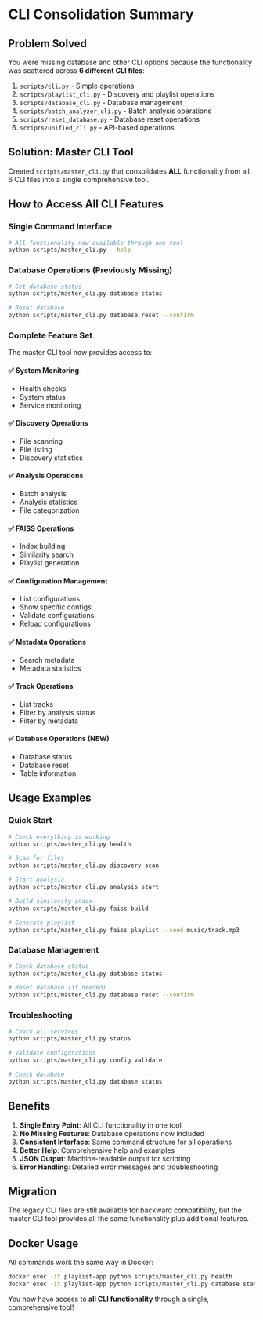 # CLI Consolidation Summary

## Problem Solved

You were missing database and other CLI options because the functionality was scattered across **6 different CLI files**:

1. `scripts/cli.py` - Simple operations
2. `scripts/playlist_cli.py` - Discovery and playlist operations  
3. `scripts/database_cli.py` - Database management
4. `scripts/batch_analyzer_cli.py` - Batch analysis operations
5. `scripts/reset_database.py` - Database reset operations
6. `scripts/unified_cli.py` - API-based operations

## Solution: Master CLI Tool

Created `scripts/master_cli.py` that consolidates **ALL** functionality from all 6 CLI files into a single comprehensive tool.

## How to Access All CLI Features

### Single Command Interface

```bash
# All functionality now available through one tool
python scripts/master_cli.py --help
```

### Database Operations (Previously Missing)

```bash
# Get database status
python scripts/master_cli.py database status

# Reset database
python scripts/master_cli.py database reset --confirm
```

### Complete Feature Set

The master CLI tool now provides access to:

#### ✅ System Monitoring
- Health checks
- System status
- Service monitoring

#### ✅ Discovery Operations  
- File scanning
- File listing
- Discovery statistics

#### ✅ Analysis Operations
- Batch analysis
- Analysis statistics
- File categorization

#### ✅ FAISS Operations
- Index building
- Similarity search
- Playlist generation

#### ✅ Configuration Management
- List configurations
- Show specific configs
- Validate configurations
- Reload configurations

#### ✅ Metadata Operations
- Search metadata
- Metadata statistics

#### ✅ Track Operations
- List tracks
- Filter by analysis status
- Filter by metadata

#### ✅ Database Operations (NEW)
- Database status
- Database reset
- Table information

## Usage Examples

### Quick Start
```bash
# Check everything is working
python scripts/master_cli.py health

# Scan for files
python scripts/master_cli.py discovery scan

# Start analysis
python scripts/master_cli.py analysis start

# Build similarity index
python scripts/master_cli.py faiss build

# Generate playlist
python scripts/master_cli.py faiss playlist --seed music/track.mp3
```

### Database Management
```bash
# Check database status
python scripts/master_cli.py database status

# Reset database (if needed)
python scripts/master_cli.py database reset --confirm
```

### Troubleshooting
```bash
# Check all services
python scripts/master_cli.py status

# Validate configurations
python scripts/master_cli.py config validate

# Check database
python scripts/master_cli.py database status
```

## Benefits

1. **Single Entry Point**: All CLI functionality in one tool
2. **No Missing Features**: Database operations now included
3. **Consistent Interface**: Same command structure for all operations
4. **Better Help**: Comprehensive help and examples
5. **JSON Output**: Machine-readable output for scripting
6. **Error Handling**: Detailed error messages and troubleshooting

## Migration

The legacy CLI files are still available for backward compatibility, but the master CLI tool provides all the same functionality plus additional features.

## Docker Usage

All commands work the same way in Docker:

```bash
docker exec -it playlist-app python scripts/master_cli.py health
docker exec -it playlist-app python scripts/master_cli.py database status
```

You now have access to **all CLI functionality** through a single, comprehensive tool!
